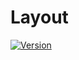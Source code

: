 # Layout

[![Version](https://img.shields.io/badge/version-0.1-yellowgreen.svg)](//github.com/Marcador-do/layout)
